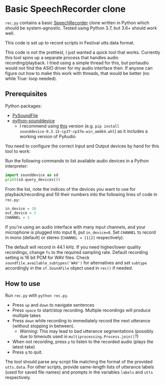 # Basic SpeechRecorder clone

`rec.py` contains a basic
[SpeechRecorder](http://www.cstr.ed.ac.uk/research/projects/speechrecorder/) clone written
in Python which should be system-agnostic. Tested using Python 3.7, but 3.6+ should work
well.

This code is set up to record scripts in Festival utts.data format.

This code is not the prettiest, I just wanted a quick tool that works. Currently this tool
spins up a separate process that handles audio recording/playback. I tried using a simple
thread for this, but portaudio would not find the ASIO driver for my audio interface then.
If anyone can figure out how to make this work with threads, that would be better (no while
True: loop needed).

## Prerequisites
Python packages:

* [PySoundFile](https://pysoundfile.readthedocs.io/en/latest/)
* [python-sounddevice](https://python-sounddevice.readthedocs.io/en/0.3.15/installation.html)
    * I recommend using [this](https://www.lfd.uci.edu/~gohlke/pythonlibs/#sounddevice)
      version (e.g. `pip install sounddevice‑0.3.15‑cp37‑cp37m‑win_amd64.whl`) as it
      includes a working version of PyAudio

You need to configure the correct Input and Output devices by hand for this tool to work:

Run the following commands to list available audio devices in a Python interpreter:

```python
import sounddevice as sd
print(sd.query_devices())
``` 

From the list, note the indices of the devices you want to use for playback/recording and
fill their numbers into the following lines of code in `rec.py`:
```python
in_device = 10
out_device = 3
CHANNEL = 1
``` 
If you're using an audio interface with many input channels, and your microphone is
plugged into input 8, put `in_device=8`. Set `CHANNEL` to record in mono (default) or
stereo (`CHANNEL = [1|2]` respectively).

The default will record in 44.1 kHz.
If you need higher/lower quality recordings, change `fs` to the required sampling
rate. Default recording setting is 16 bit PCM for WAV files. Check
`soundfile.available_subtypes('WAV')` for alternatives and set `subtype` accordingly in
the `sf.SoundFile` object used in `rec()` if needed.

## How to use
Run `rec.py` with `python rec.py`.

* Press `up` and `down` to navigate sentences
* Press `space` to start/stop recording. Multiple recordings will produce multiple takes
* Press `down` while recording to immediately record the next utterance (without stopping
  in between). 
  * *Warning:* This may lead to bad utterance segmentations (possibly due to timeouts
  used in `multiprocessing.Process.join()`?)
* When not recording, press `p` to listen to the recorded audio (plays the latest take)
* Press `q` to quit.

The tool should parse any script file matching the format of the provided `utts.data`.
For other scripts, provide same-length lists of utterance labels (used for saved file
names) and prompts in the variables `labels` and `utts` respectively.

